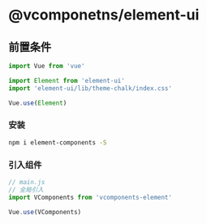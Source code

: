# @vcomponetns/element-ui

## 前置条件
```js
import Vue from 'vue'

import Element from 'element-ui'
import 'element-ui/lib/theme-chalk/index.css'

Vue.use(Element)
```

### 安装
```sh
npm i element-components -S
```

### 引入组件
```js
// main.js
// 全局引入
import VComponents from 'vcomponents-element'

Vue.use(VComponents)
```

